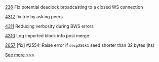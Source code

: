
[226](https://github.com/hyperledger/firefly-ethconnect/pull/226) Fix potential deadlock broadcasting to a closed WS connection

[4312](https://github.com/hyperledger/besu/pull/4312) fix trie by asking peers

[4311](https://github.com/hyperledger/besu/pull/4311) Reducing verbosity during BWS errors

[4310](https://github.com/hyperledger/besu/pull/4310) Log imported block info post merge

[2657](https://github.com/hyperledger/iroha/pull/2657) [fix] #2554: Raise error if `secp256k1` seed shorter than 32 bytes (lts)


[See more >>>](https://start-here.hyperledger.org/pull-requests)
